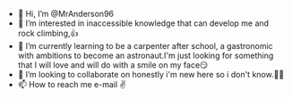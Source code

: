 - 👋 Hi, I’m @MrAnderson96
- 👀 I’m interested in inaccessible knowledge that can develop me and rock climbing,👍
- 🌱 I’m currently learning to be a carpenter after school, a gastronomic with ambitions to become 
an astronaut.I'm just looking for something that I will love and will do with a smile on my face😏
- 💞️ I’m looking to collaborate on honestly i'm new here so i don't know.🤷‍♂️
- 📫 How to reach me e-mail ✌️
